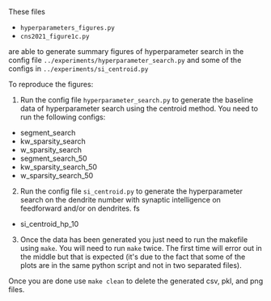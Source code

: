 These files
- `hyperparameters_figures.py`
- `cns2021_figure1c.py`

are able to generate summary figures of hyperparameter search in the config file `../experiments/hyperparameter_search.py` and some of the
configs in `../experiments/si_centroid.py`

To reproduce the figures:

1. Run the config file `hyperparameter_search.py` to generate the baseline data of hyperparameter search using the centroid method.
You need to run the following configs:

  - segment_search
  - kw_sparsity_search
  - w_sparsity_search
  - segment_search_50
  - kw_sparsity_search_50
  - w_sparsity_search_50

2. Run the config file `si_centroid.py` to generate the hyperparameter search on the dendrite number with synaptic intelligence on
feedforward and/or on dendrites.  fs
  - si_centroid_hp_10

3. Once the data has been generated you just need to run the makefile using `make`. You will need to run `make` twice. The first time will error out in the middle but that is expected (it's due to the fact that some of the plots are in the same python script and not in two separated files).

Once you are done use `make clean` to delete the generated csv, pkl, and png files.
